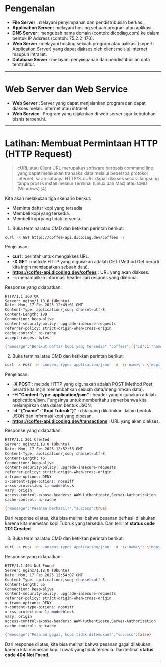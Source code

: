# Pengenalan

- **File Server** : melayani penyimpanan dan pendistribusian berkas.
- **Application Server** : melayani hosting sebuah program atau aplikasi.
- **DNS Server** : mengubah nama domain (contoh: dicoding.com) ke dalam bentuk IP Address (contoh: 75.2.21.170).
- **Web Server** : melayani hosting sebuah program atau aplikasi (seperti Application Server) yang dapat diakses oleh client melalui internet maupun intranet.
- **Database Server** : melayani penyimpanan dan pendistribusian data terstruktur.

---

# Web Server dan Web Service

- **Web Server** : Server yang dapat menjalankan program dan dapat diakses melalui internet atau intranet.
- **Web Service** : Program yang dijalankan di web server agar kebutuhan bisnis terpenuhi.

---

# Latihan: Membuat Permintaan HTTP (HTTP Request)

> cURL atau Client URL merupakan software berbasis command line yang dapat melakukan transaksi data melalui beberapa protokol internet, salah satunya HTTP/S. cURL dapat diakses secara langsung tanpa proses install melalui Terminal (Linux dan Mac) atau CMD (Windows).[4]

Kita akan melakukan tiga skenario berikut:

- Meminta daftar kopi yang tersedia.
- Membeli kopi yang tersedia.
- Membeli kopi yang tidak tersedia.

1. Buka terminal atau CMD dan ketikkan perintah berikut:

```bash
curl -X GET https://coffee-api.dicoding.dev/coffees -i
```

Penjelasan:

- **curl** : perintah untuk mengakses URL.
- **-X GET** : metode HTTP yang digunakan adalah GET (Method Get berarti kita ingin mendapatkan sebuah data).
- **https://coffee-api.dicoding.dev/coffees** : URL yang akan diakses.
- **-i**: menampilkan informasi header dari respons yang diterima.

Response yang didapatkan:

```bash
HTTP/1.1 200 OK
Server: nginx/1.18.0 (Ubuntu)
Date: Mon, 17 Feb 2025 12:49:01 GMT
Content-Type: application/json; charset=utf-8
Content-Length: 188
Connection: keep-alive
content-security-policy: upgrade-insecure-requests
referrer-policy: strict-origin-when-cross-origin
cache-control: no-cache
accept-ranges: bytes

{"message":"Berikut daftar kopi yang tersedia","coffees":[{"id":1,"name":"Kopi Tubruk","price":12000},{"id":2,"name":"Kopi Tarik","price":15000},{"id":3,"name":"Kopi Jawa","price":18000}]}

```

2. Buka terminal atau CMD dan ketikkan perintah berikut:

```bash
curl -X POST -H "Content-Type: application/json" -d "{\"name\": \"Kopi Tubruk\"}" https://coffee-api.dicoding.dev/transactions -i
```

Penjelasan:

- **-X POST** : metode HTTP yang digunakan adalah POST (Method Post berarti kita ingin menambahkan sebuah data/mengirimkan data).
- **-H "Content-Type: application/json"** : header yang digunakan adalah application/json. Fungsinya untuk memberitahu server bahwa kita melampirkan data dalam bentuk JSON.
- **-d "{\"name\": \"Kopi Tubruk\"}"** : data yang dikirimkan dalam bentuk JSON dan informasi kopi yang dipesan.
- **https://coffee-api.dicoding.dev/transactions** : URL yang akan diakses.

Response yang didapatkan:

```bash
HTTP/1.1 201 Created
Server: nginx/1.18.0 (Ubuntu)
Date: Mon, 17 Feb 2025 12:52:53 GMT
Content-Type: application/json; charset=utf-8
Content-Length: 46
Connection: keep-alive
content-security-policy: upgrade-insecure-requests
referrer-policy: strict-origin-when-cross-origin
x-frame-options: DENY
x-content-type-options: nosniff
x-xss-protection: 1; mode=block
vary: origin
access-control-expose-headers: WWW-Authenticate,Server-Authorization
cache-control: no-cache

{"message":"Pesanan berhasil!","success":true}
```

Dari response di atas, kita bisa melihat bahwa pesanan berhasil dilakukan. karena kita memesan kopi Tubruk yang tersedia. Dan terlihat **status code 201 Created**.

3. Buka terminal atau CMD dan ketikkan perintah berikut:

```bash
curl -X POST -H "Content-Type: application/json" -d "{\"name\": \"Kopi Luwak\"}" https://coffee-api.dicoding.dev/transactions -i
```

Response yang didapatkan:

```bash
HTTP/1.1 404 Not Found
Server: nginx/1.18.0 (Ubuntu)
Date: Mon, 17 Feb 2025 12:54:07 GMT
Content-Type: application/json; charset=utf-8
Content-Length: 66
Connection: keep-alive
content-security-policy: upgrade-insecure-requests
referrer-policy: strict-origin-when-cross-origin
x-frame-options: DENY
x-content-type-options: nosniff
x-xss-protection: 1; mode=block
vary: origin
access-control-expose-headers: WWW-Authenticate,Server-Authorization
cache-control: no-cache

{"message":"Pesanan gagal, kopi tidak ditemukan!","success":false}
```

Dari response di atas, kita bisa melihat bahwa pesanan gagal dilakukan. karena kita memesan kopi Luwak yang tidak tersedia. Dan terlihat **status code 404 Not Found**.

---
